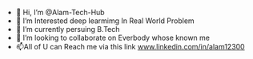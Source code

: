 - 👋 Hi, I’m @Alam-Tech-Hub
- 👀 I’m Interested deep learmimg In Real World Problem
- 🌱 I’m currently persuing B.Tech
- 💞️ I’m looking to collaborate on Everbody whose known me
- 📫All of U can Reach me via this link www.linkedin.com/in/alam12300

<!---
Alam-Tech-Hub/Alam-Tech-Hub is a ✨ special ✨ repository because its `README.md` (this file) appears on your GitHub profile.
You can click the Preview link to take a look at your changes.
--->
